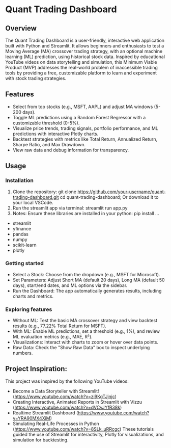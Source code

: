 # Quant Trading Dashboard

## Overview
The Quant Trading Dashboard is a user-friendly, interactive web application built with Python and Streamlit. It allows beginners and enthusiasts to test a Moving Average (MA) crossover trading strategy, with an optional machine learning (ML) prediction, using historical stock data. Inspired by educational YouTube videos on data storytelling and simulation, this Minimum Viable Product (MVP) addresses the real-world problem of inaccessible trading tools by providing a free, customizable platform to learn and experiment with stock trading strategies.

## Features
- Select from top stocks (e.g., MSFT, AAPL) and adjust MA windows (5-200 days).
- Toggle ML predictions using a Random Forest Regressor with a customizable threshold (0-5%).
- Visualize price trends, trading signals, portfolio performance, and ML predictions with interactive Plotly charts.
- Backtest strategies with metrics like Total Return, Annualized Return, Sharpe Ratio, and Max Drawdown.
- View raw data and debug information for transparency.

## Usage
### Installation
1. Clone the repository: git clone https://github.com/your-username/quant-trading-dashboard.git
cd quant-trading-dashboard; Or download it to your local VSCode.
2. Run the streamlit app via terminal: streamlit run app.py
3. Notes: Ensure these libraries are installed in your python: pip install ...
- streamlit
- yfinance
- pandas
- numpy
- scikit-learn
- plotly

### Getting started
- Select a Stock: Choose from the dropdown (e.g., MSFT for Microsoft).
- Set Parameters: Adjust Short MA (default 20 days), Long MA (default 50 days), start/end dates, and ML options via the sidebar.
- Run the Dashboard: The app automatically generates results, including charts and metrics.
### Exploring features
- Without ML: Test the basic MA crossover strategy and view backtest results (e.g., 77.22% Total Return for MSFT).
- With ML: Enable ML predictions, set a threshold (e.g., 1%), and review ML evaluation metrics (e.g., MAE, R²).
- Visualizations: Interact with charts to zoom or hover over data points.
- Raw Data: Check the "Show Raw Data" box to inspect underlying numbers.

## Project Inspiration:
This project was inspired by the following YouTube videos:
- Become a Data Storyteller with Streamlit! (https://www.youtube.com/watch?v=zi9KgTJjnjc)
- Creating Interactive, Animated Reports in Streamlit with Vizzu (https://www.youtube.com/watch?v=dVCvJYfR38k)
- Realtime Streamlit Dashboard (https://www.youtube.com/watch?v=YRA90MX4XiM)
- Simulating Real-Life Processes in Python (https://www.youtube.com/watch?v=8SLk_uRRcgc)
These tutorials guided the use of Streamlit for interactivity, Plotly for visualizations, and simulation for backtesting.
